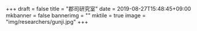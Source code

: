 +++
draft = false
title = "郡司研究室"
date = 2019-08-27T15:48:45+09:00
mkbanner = false
bannerimg = ""
mktile = true
image = "img/researchers/gunji.jpg"
+++



